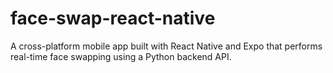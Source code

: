 # face-swap-react-native
A cross-platform mobile app built with React Native and Expo that performs real-time face swapping using a Python backend API.
